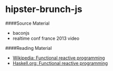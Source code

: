 hipster-brunch-js
=================

####Source Material
* baconjs
* realtime conf france 2013 video

####Reading Material
* [Wikipedia: Functional reactive programming](http://en.wikipedia.org/wiki/Functional_reactive_programming)
* [Haskell.org: Functional reactive programming](http://www.haskell.org/haskellwiki/Functional_Reactive_Programming)